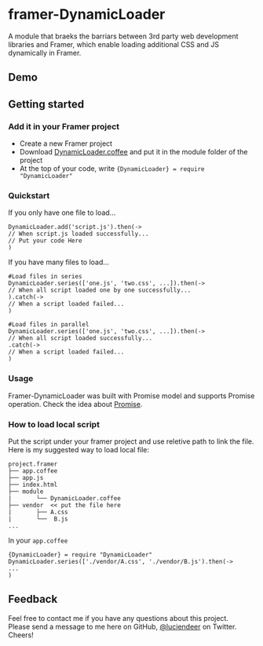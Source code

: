 # framer-DynamicLoader
A module that  braeks the barriars between 3rd party web development libraries and Framer, which enable loading additional CSS and JS dynamically in Framer.

## Demo

## Getting started
### Add it in your Framer project
- Create a new Framer project
- Download [DynamicLoader.coffee](https://github.com/LucienLee/framer-DynamicLoader/blob/master/DynamicLoader.coffee) and put it in the module folder of the project
- At the top of your code, write `{DynamicLoader} = require "DynamicLoader"`


### Quickstart

If you only have one file to load...

```
DynamicLoader.add('script.js').then(->
// When script.js loaded successfully...
// Put your code Here
)
```

If you have many files to load...

```
#Load files in series
DynamicLoader.series(['one.js', 'two.css', ...]).then(->
// When all script loaded one by one successfully...
).catch(->
// When a script loaded failed...
)

#Load files in parallel
DynamicLoader.series(['one.js', 'two.css', ...]).then(->
// When all script loaded successfully...
.catch(->
// When a script loaded failed...
)
```

### Usage
Framer-DynamicLoader was built with Promise model and supports Promise operation.  Check the idea about [Promise](https://developer.mozilla.org/en-US/docs/Web/JavaScript/Reference/Global_Objects/Promise).

### How to load local script

Put the script under your framer project and use reletive path to link the file.  
Here is my suggested way to load local file:  

```
project.framer  
├── app.coffee  
├── app.js  
├── index.html 
├── module
|		└── DynamicLoader.coffee
├── vendor	<< put the file here  
|		├── A.css
|		└──  B.js	
...
```

In your `app.coffee`

```
{DynamicLoader} = require "DynamicLoader"
DynamicLoader.series(['./vendor/A.css', './vendor/B.js').then(->
...
)
```

## Feedback
Feel free to contact me if you have any questions about this project.   
Please send a message to me here on GitHub, [@luciendeer](https://twitter.com/luciendeer) on Twitter. Cheers!